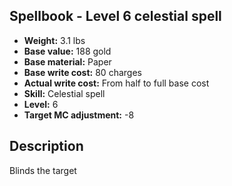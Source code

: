 ## Spellbook - Level 6 celestial spell

- **Weight:** 3.1 lbs
- **Base value:** 188 gold
- **Base material:** Paper
- **Base write cost:** 80 charges
- **Actual write cost:** From half to full base cost
- **Skill:** Celestial spell
- **Level:** 6
- **Target MC adjustment:** -8

## Description

Blinds the target
